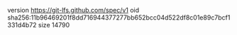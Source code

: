 version https://git-lfs.github.com/spec/v1
oid sha256:11b96469201f8dd716944377277bb652bcc04d522df8c01e89c7bcf1331d4b72
size 14790

